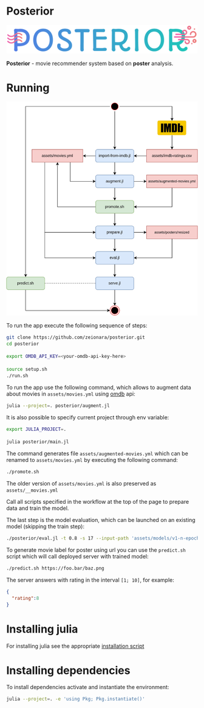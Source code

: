 # Posterior

<p align="center">
    <img src="assets/images/logo.png"/>
</p>

**Posterior** - movie recommender system based on **poster** analysis.

# Running

<p align="center">
    <img src="assets/images/workflow.jpg"/>
</p>

To run the app execute the following sequence of steps:

```sh
git clone https://github.com/zeionara/posterior.git
cd posterior

export OMDB_API_KEY=<your-omdb-api-key-here>

source setup.sh
./run.sh
```

To run the app use the following command, which allows to augment data about movies in `assets/movies.yml` using [omdb](https://www.omdbapi.com/) api:

```sh
julia --project=. posterior/augment.jl
```

It is also possible to specify current project through env variable:

```sh
export JULIA_PROJECT=.

julia posterior/main.jl
```

The command generates file `assets/augmented-movies.yml` which can be renamed to `assets/movies.yml` by executing the following command:

```sh
./promote.sh
```

The older version of `assets/movies.yml` is also preserved as `assets/__movies.yml`

Call all scripts specified in the workflow at the top of the page to prepare data and train the model.

The last step is the model evaluation, which can be launched on an existing model (skipping the train step):

```sh
./posterior/eval.jl -t 0.8 -s 17 --input-path 'assets/models/v1-n-epochs=10-seed=17.bson'
```

To generate movie label for poster using url you can use the `predict.sh` script which will call deployed server with trained model:

```sh
./predict.sh https://foo.bar/baz.png
```

The server answers with rating in the interval `[1; 10]`, for example:

```json
{
  "rating":8
}
```

# Installing julia

For installing julia see the appropriate [installation script](install-julia.sh)

# Installing dependencies

To install dependencies activate and instantiate the environment:

```sh
julia --project=. -e 'using Pkg; Pkg.instantiate()'
```
